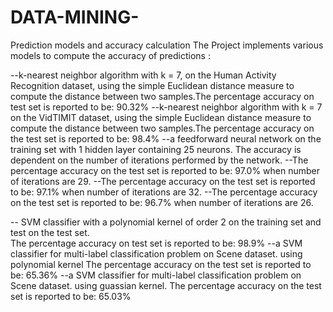 # DATA-MINING-
Prediction models  and accuracy calculation 
The Project implements various models to compute the accuracy of predictions :

--k-nearest neighbor algorithm with k = 7, on the Human Activity Recognition dataset, using the simple Euclidean distance measure to compute the distance between two samples.The percentage accuracy on test set is reported to be: 90.32%
--k-nearest neighbor algorithm with k = 7 on the VidTIMIT dataset, using the simple Euclidean distance measure to compute the distance between two samples.The percentage accuracy on the test set is reported to be: 98.4%
--a feedforward neural network on the training set with 1 hidden layer containing 25 neurons. The accuracy is dependent on the number of iterations performed by the network.
--The percentage accuracy on the test set is reported to be: 97.0% when number of iterations are 29.
--The percentage accuracy on the test set is reported to be: 97.1% when number of iterations are 32.
--The percentage accuracy on the test set is reported to be: 96.7% when number of iterations are 26.

-- SVM classifier with a polynomial kernel of order 2 on the training set and test on the test set.  
The percentage accuracy on test set is reported to be: 98.9%
--a SVM classifier for multi-label classification problem on Scene dataset. using polynomial kernel The percentage accuracy on the test set is reported to be: 65.36%
--a SVM classifier for multi-label classification problem on Scene dataset. using guassian kernel. The percentage accuracy on the test set is reported to be: 65.03%

